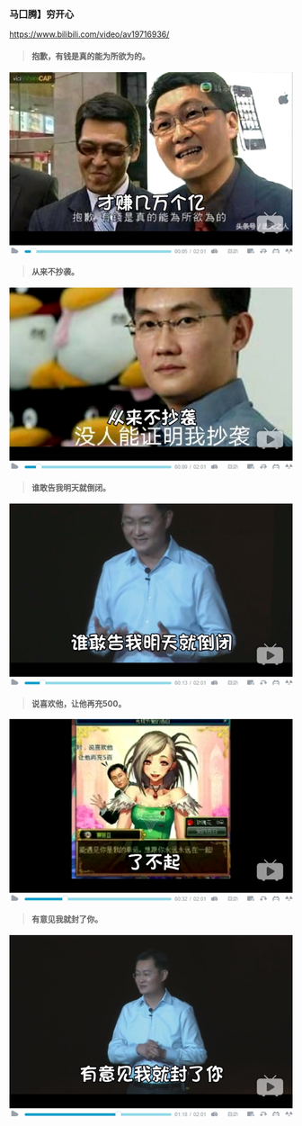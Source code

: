### 马囗腾】穷开心
https://www.bilibili.com/video/av19716936/
>#### 抱歉，有钱是真的能为所欲为的。
![](p/抱歉有钱是真的能为所欲为的.jpg)
>#### 从来不抄袭。
![](p/从来不抄袭.jpg)
>#### 谁敢告我明天就倒闭。
![](p/谁敢告我明天就倒闭.jpg)
>#### 说喜欢他，让他再充500。
![](p/说喜欢他让他再充500.jpg)
>#### 有意见我就封了你。
![](p/有意见我就封了你.jpg)